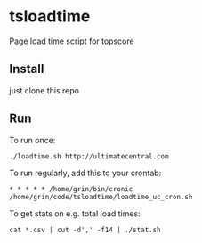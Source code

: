 # tsloadtime
Page load time script for topscore

## Install

just clone this repo

## Run

To run once:

    ./loadtime.sh http://ultimatecentral.com
    
To run regularly, add this to your crontab:

    * * * * * /home/grin/bin/cronic /home/grin/code/tsloadtime/loadtime_uc_cron.sh

To get stats on e.g. total load times:

    cat *.csv | cut -d',' -f14 | ./stat.sh
